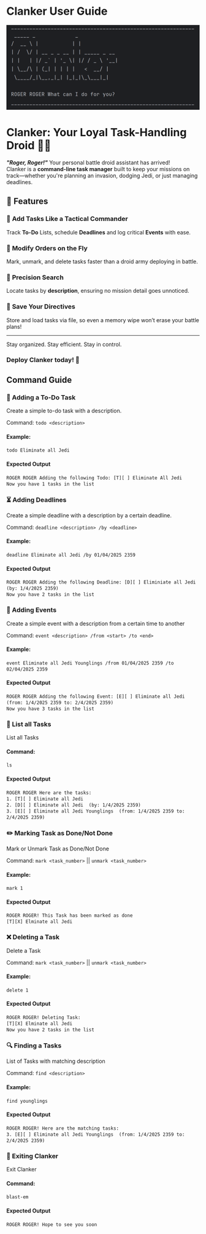 # Clanker User Guide


![Screenshot of Clanker](Screenshot.png)

# **Clanker: Your Loyal Task-Handling Droid** 🤖✨
**_"Roger, Roger!"_** Your personal battle droid assistant has arrived!  
Clanker is a **command-line task manager** built to keep your missions on track—whether you're planning an invasion, dodging Jedi, or just managing deadlines.

## 🚀 Features

### 🔹 **Add Tasks Like a Tactical Commander**
Track **To-Do** Lists, schedule **Deadlines** and log critical **Events** with ease.

### 🔹 **Modify Orders on the Fly**
Mark, unmark, and delete tasks faster than a droid army deploying in battle.

### 🔹 **Precision Search**
Locate tasks by **description**, ensuring no mission detail goes unnoticed.

### 🔹 **Save Your Directives**
Store and load tasks via file, so even a memory wipe won’t erase your battle plans!

---  

Stay organized. Stay efficient. Stay in control.  
### **Deploy Clanker today!** 🚀

##  Command Guide

### 📌 Adding a To-Do Task
Create a simple to-do task with a description.

Command: `todo <description>`

#### **Example:**
```
todo Eliminate all Jedi
```
#### **Expected Output**
```plaintext 
ROGER ROGER Adding the following Todo: [T][ ] Eliminate All Jedi
Now you have 1 tasks in the list
```

### ⏳ Adding Deadlines
Create a simple deadline with a description by a certain deadline.

Command: `deadline <description> /by <deadline>`

#### **Example:**
```
deadline Eliminate all Jedi /by 01/04/2025 2359
```
#### **Expected Output**
```plaintext 
ROGER ROGER Adding the following Deadline: [D][ ] Eliminiate all Jedi  (by: 1/4/2025 2359)
Now you have 2 tasks in the list
```

### 📅  Adding Events
Create a simple event with a description from a certain time to another

Command: `event <description> /from <start> /to <end>`

#### **Example:**
```
event Eliminate all Jedi Younglings /from 01/04/2025 2359 /to 02/04/2025 2359
```
#### **Expected Output**
```plaintext 
ROGER ROGER Adding the following Event: [E][ ] Eliminate all Jedi  (from: 1/4/2025 2359 to: 2/4/2025 2359)
Now you have 3 tasks in the list
```
### 📜 List all Tasks
List all Tasks

#### **Command:**
```
ls
```
#### **Expected Output**
```plaintext 
ROGER ROGER Here are the tasks: 
1. [T][ ] Eliminate all Jedi
2. [D][ ] Eliminate all Jedi  (by: 1/4/2025 2359)
3. [E][ ] Eliminate all Jedi Younglings  (from: 1/4/2025 2359 to: 2/4/2025 2359)
```

### ✏️ Marking Task as Done/Not Done
Mark or Unmark Task as Done/Not Done

Command: `mark <task_number>` || `unmark <task_number>`

#### **Example:**
```
mark 1
```
#### **Expected Output**
```plaintext 
ROGER ROGER! This Task has been marked as done
[T][X] Elminate all Jedi
```

### ❌ Deleting a Task 
Delete a Task

Command: `mark <task_number>` || `unmark <task_number>`

#### **Example:**
```
delete 1
```
#### **Expected Output**
```plaintext 
ROGER ROGER! Deleting Task: 
[T][X] Elminate all Jedi
Now you have 2 tasks in the list
```
### 🔍 Finding a Tasks
List of Tasks with matching description

Command: `find <description>` 

#### **Example:**
```
find younglings
```
#### **Expected Output**
```plaintext 
ROGER ROGER! Here are the matching tasks:
3. [E][ ] Eliminate all Jedi Younglings  (from: 1/4/2025 2359 to: 2/4/2025 2359)
```

### 🔴 Exiting Clanker
Exit Clanker


#### **Command:**
```
blast-em
```

#### **Expected Output**
```plaintext 
ROGER ROGER! Hope to see you soon
```
